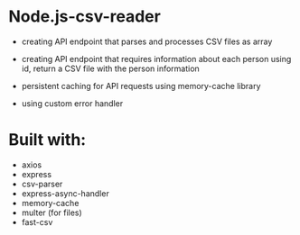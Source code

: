 # Node.js-csv-reader

* creating API endpoint that parses and processes CSV files as array

* creating API endpoint that requires information about each person using id, return a CSV file with the person information

* persistent caching for API requests using memory-cache library

* using custom error handler

# Built with:
* axios
* express
* csv-parser
* express-async-handler
* memory-cache
* multer (for files)
* fast-csv
